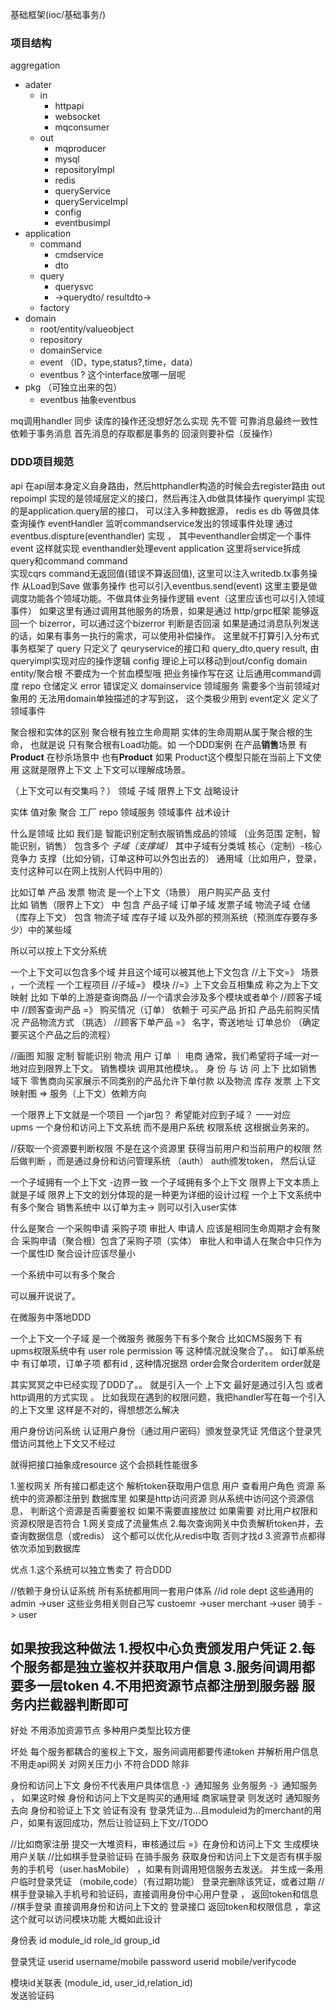 基础框架(ioc/基础事务/)
### 项目结构
aggregation
  - adater
    - in
        - httpapi  
        - websocket
        - mqconsumer
    - out 
        - mqproducer
        - mysql
        - repositoryImpl
        - redis
        - queryService
        - queryServiceImpl
        - config
        - eventbusimpl
  - application
    - command
      - cmdservice
      - dto
    - query
      - querysvc
      - ->querydto/ resultdto->
    - factory
  - domain
    - root/entity/valueobject
    - repository
    - domainService
    - event （ID，type,status?,time，data）
    - eventbus ? 这个interface放哪一层呢
  - pkg  （可独立出来的包）
    - eventbus 抽象eventbus
  
  mq调用handler 同步 读库的操作还没想好怎么实现 先不管
  可靠消息最终一致性 依赖于事务消息   首先消息的存取都是事务的  回滚则要补偿（反操作）

### DDD项目规范 
api
 在api层本身定义自身路由，然后httphandler构造的时候会去register路由
out
  repoimpl 实现的是领域层定义的接口，然后再注入db做具体操作
  queryimpl 实现的是application.query层的接口， 可以注入多种数据源， redis es db 等做具体查询操作
  eventHandler 监听commandservice发出的领域事件处理   通过 eventbus.dispture(eventhandler) 实现 ，  其中eventhandler会绑定一个事件 event 这样就实现 eventhandler处理event
application  这里将service拆成 query和command
  command  
     实现cqrs command无返回值(错误不算返回值), 
     这里可以注入writedb.tx事务操作 从Load到Save 做事务操作 也可以引入eventbus.send(event) 这里主要是做调度功能各个领域功能。不做具体业务操作逻辑  event（这里应该也可以引入领域事件）
     如果这里有通过调用其他服务的场景，如果是通过 http/grpc框架 能够返回一个 bizerror，可以通过这个bizerror 判断是否回滚
     如果是通过消息队列发送的话，如果有事务一执行的需求，可以使用补偿操作。 这里就不打算引入分布式事务框架了
  query 只定义了 qeuryservice的接口和 query_dto,query result, 由 queryimpl实现对应的操作逻辑
config 理论上可以移动到out/config
domain
  entity/聚合根  不要成为一个贫血模型哦 把业务操作写在这 让后通用command调度
  repo 仓储定义
  error 错误定义
  domainservice 领域服务 需要多个当前领域对象用的 无法用domain单独描述的才写到这， 这个类极少用到
  event定义 定义了领域事件



聚合根和实体的区别 聚合根有独立生命周期 实体的生命周期从属于聚合根的生命， 也就是说 只有聚合根有Load功能。如
一个DDD案例
在产品**销售**场景 有 **Product** 
在秒杀场景中 也有**Product** 
如果 Product这个模型只能在当前上下文使用  这就是限界上下文  上下文可以理解成场景。

（上下文可以有交集吗？）
领域 子域 限界上下文 战略设计

实体 值对象 聚合 工厂 repo 领域服务 领域事件 战术设计

什么是领域
比如 我们是  智能识别定制衣服销售成品的领域 （业务范围  定制，智能识别，销售） 包含多个 *子域（支撑域）* 其中子域有分类城 核心（定制）-核心竞争力  支撑（比如分销，订单这种可以外包出去的） 通用域（比如用户，登录，支付这种可以在网上找别人代码中用的）

比如订单 产品 发票 物流 是一个上下文（场景）   用户购买产品 支付  
比如 销售（限界上下文） 中  包含 产品子域 订单子域 发票子域 物流子域
仓储（库存上下文） 包含 物流子域 库存子域 以及外部的预测系统（预测库存要存多少）中的某些域
<!-- 用户权限系统（上下文）  -->
所以可以按上下文分系统

一个上下文可以包含多个域 并且这个域可以被其他上下文包含
//上下文=》 场景 ，一个流程  一个工程项目
//子域=》  模块
//=》上下文会互相集成 称之为上下文映射   比如    下单的上游是查询商品 
//一个请求会涉及多个模块或者单个
//顾客子域中
//顾客查询产品  =》 购买情况（订单） 依赖于 可买产品 折扣 产品先前购买情况 产品物流方式  （挑选）
//顾客下单产品  =》   名字，寄送地址  订单总价  （确定要买这个产品之后的流程）

//画图 知服
定制 智能识别 物流 用户 订单 ｜ 电商
通常，我们希望将子域一对一地对应到限界上下文。   销售模块  调用其他模块。。
 身 份 与 访 问 上下 
比如销售域下  零售商向买家展示不同类别的产品允许下单付款 以及物流 库存 发票
上下文映射图 => 服务（上下文）依赖方向  

一个限界上下文就是一个项目 一个jar包？  希望能对应到子域？  一一对应  
upms 一个身份和访问上下文系统   而不是用户系统 权限系统 这根据业务来的。

//获取一个资源要判断权限
不是在这个资源里  获得当前用户和当前用户的权限 然后做判断 ，而是通过身份和访问管理系统 （auth） auth颁发token， 然后认证

一个子域拥有一个上下文 -边界一致
一个子域拥有多个上下文
 限界上下文本质上就是子域
限界上下文的划分体现的是一种更为详细的设计过程
一个上下文系统中 有多个聚合
销售系统中  以订单为主-> 则可以引入user实体


什么是聚合
一个采购申请 采购子项   审批人 申请人
应该是相同生命周期才会有聚合
采购申请（聚合根）包含了采购子项（实体）
审批人和申请人在聚合中只作为一个属性ID
聚合设计应该尽量小

一个系统中可以有多个聚合

可以展开说说了。

在微服务中落地DDD

一个上下文一个子域 是一个微服务
微服务下有多个聚合
比如CMS服务下
有upms权限系统中有  user role permission 等  这种情况就没聚合了。。
如订单系统中   有订单项，订单子项  都有id , 这种情况据昂 order会聚合orderitem order就是 

其实冥冥之中已经实现了DDD了。。 就是引入一个 上下文 最好是通过引入包 或者 http调用的方式实现 。
比如我现在遇到的权限问题，我把handler写在每一个引入的上下文里 这样是不对的，得想想怎么解决


用户身份访问系统
认证用户身份（通过用户密码）颁发登录凭证
凭借这个登录凭借访问其他上下文又不经过

就得把接口抽象成resource 这个会损耗性能很多

1.鉴权网关 所有接口都走这个
 解析token获取用户信息
 用户 查看用户角色 资源
 系统中的资源都注册到 数据库里
 如果是http访问资源 则从系统中访问这个资源信息， 判断这个资源是否需要鉴权 如果不需要直接放过  如果需要 对比用户权限和资源权限是否符合 
 1.网关变成了流量焦点
 2.每次查询网关中负责解析token并，去查询数据信息（或redis） 这个都可以优化从redis中取 否则才找d
 3.资源节点都得依次添加到数据库

优点
1.这个系统可以独立售卖了 符合DDD

//依赖于身份认证系统 所有系统都用同一套用户体系
//id role dept 这些通用的
admin ->user     这些业务相关则自己写
custoemr ->user
merchant ->user
骑手 -> user      

 
如果按我这种做法
1.授权中心负责颁发用户凭证
2.每个服务都是独立鉴权并获取用户信息
3.服务间调用都要多一层token
4.不用把资源节点都注册到服务器 服务内拦截器判断即可
-------------------
好处
不用添加资源节点
多种用户类型比较方便

坏处
每个服务都耦合的鉴权上下文，服务间调用都要传递token 并解析用户信息
不用走api网关 对网关压力小
不符合DDD 除非 





身份和访问上下文 身份不代表用户具体信息 -》通知服务
业务服务 -》通知服务 ， 如果这时候 身份和访问上下文是购买的通用域
商家端登录  则发送时 通知服务 去向 身份和验证上下文 验证有没有 登录凭证为...且moduleid为的merchant的用户，如果有返回成功，然后让验证码上下文//TODO

//比如商家注册 提交一大堆资料，审核通过后 =》在身份和访问上下文 生成模块用户关联
//比如棋手登录验证码 在骑手服务 获取身份和访问上下文是否有棋手服务的手机号（user.hasMobile） ，如果有则调用短信服务去发送。  并生成一条用户临时登录凭证 （mobile,code）（有过期功能） 登录完删除该凭证，或者过期 
//棋手登录输入手机号和验证码，直接调用身份中心用户登录 ，  返回token和信息
//棋手登录 直接调用身份和访问上下文的 登录接口 返回token和权限信息 ，拿这这个就可以访问模块功能
大概如此设计

身份表 id module_id role_id group_id


登录凭证 userid username/mobile password 
        userid mobile/verifycode

模块id关联表 (module_id, user_id,relation_id)        
发送验证码   
